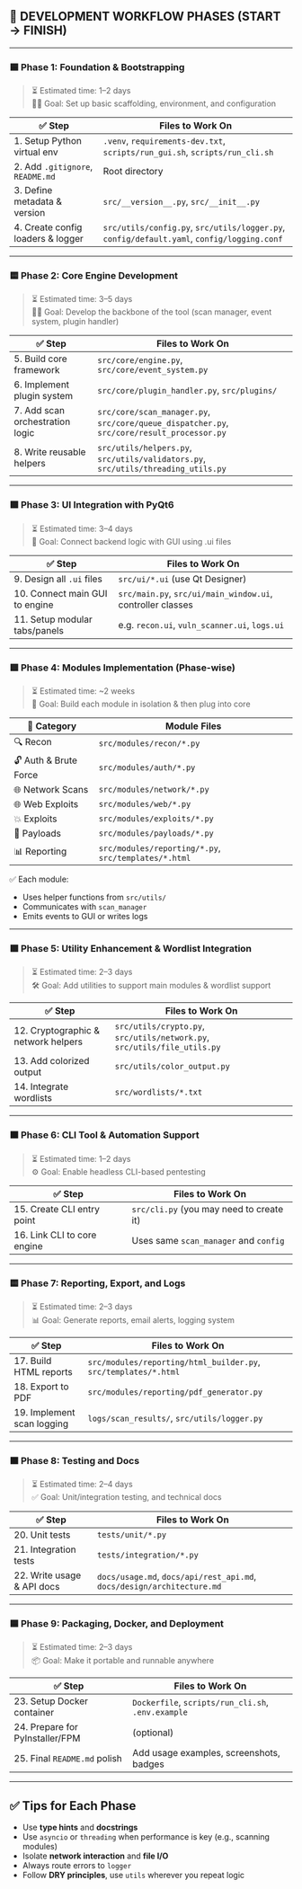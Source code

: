 ## 🧭 DEVELOPMENT WORKFLOW PHASES (START → FINISH)

---

### 🟦 **Phase 1: Foundation & Bootstrapping**
> ⏳ Estimated time: 1–2 days  
> 👨‍💻 Goal: Set up basic scaffolding, environment, and configuration

| ✅ Step | Files to Work On |
|-------|------------------|
| 1. Setup Python virtual env | `.venv`, `requirements-dev.txt`, `scripts/run_gui.sh`, `scripts/run_cli.sh` |
| 2. Add `.gitignore`, `README.md` | Root directory |
| 3. Define metadata & version | `src/__version__.py`, `src/__init__.py` |
| 4. Create config loaders & logger | `src/utils/config.py`, `src/utils/logger.py`, `config/default.yaml`, `config/logging.conf` |

---

### 🟨 **Phase 2: Core Engine Development**
> ⏳ Estimated time: 3–5 days  
> 👨‍💻 Goal: Develop the backbone of the tool (scan manager, event system, plugin handler)

| ✅ Step | Files to Work On |
|-------|------------------|
| 5. Build core framework | `src/core/engine.py`, `src/core/event_system.py` |
| 6. Implement plugin system | `src/core/plugin_handler.py`, `src/plugins/` |
| 7. Add scan orchestration logic | `src/core/scan_manager.py`, `src/core/queue_dispatcher.py`, `src/core/result_processor.py` |
| 8. Write reusable helpers | `src/utils/helpers.py`, `src/utils/validators.py`, `src/utils/threading_utils.py` |

---

### 🟩 **Phase 3: UI Integration with PyQt6**
> ⏳ Estimated time: 3–4 days  
> 🎨 Goal: Connect backend logic with GUI using .ui files

| ✅ Step | Files to Work On |
|--------|------------------|
| 9. Design all `.ui` files | `src/ui/*.ui` (use Qt Designer) |
| 10. Connect main GUI to engine | `src/main.py`, `src/ui/main_window.ui`, controller classes |
| 11. Setup modular tabs/panels | e.g. `recon.ui`, `vuln_scanner.ui`, `logs.ui` |

---

### 🟥 **Phase 4: Modules Implementation (Phase-wise)**
> ⏳ Estimated time: ~2 weeks  
> 🧠 Goal: Build each module in isolation & then plug into core

| 📌 Category | Module Files |
|------------|--------------|
| 🔍 Recon | `src/modules/recon/*.py` |
| 🔓 Auth & Brute Force | `src/modules/auth/*.py` |
| 🌐 Network Scans | `src/modules/network/*.py` |
| 🌐 Web Exploits | `src/modules/web/*.py` |
| 💥 Exploits | `src/modules/exploits/*.py` |
| 🧬 Payloads | `src/modules/payloads/*.py` |
| 📊 Reporting | `src/modules/reporting/*.py`, `src/templates/*.html` |

✅ Each module:
- Uses helper functions from `src/utils/`
- Communicates with `scan_manager`
- Emits events to GUI or writes logs

---

### 🟪 **Phase 5: Utility Enhancement & Wordlist Integration**
> ⏳ Estimated time: 2–3 days  
> 🛠️ Goal: Add utilities to support main modules & wordlist support

| ✅ Step | Files to Work On |
|--------|------------------|
| 12. Cryptographic & network helpers | `src/utils/crypto.py`, `src/utils/network.py`, `src/utils/file_utils.py` |
| 13. Add colorized output | `src/utils/color_output.py` |
| 14. Integrate wordlists | `src/wordlists/*.txt` |

---

### 🟫 **Phase 6: CLI Tool & Automation Support**
> ⏳ Estimated time: 1–2 days  
> ⚙️ Goal: Enable headless CLI-based pentesting

| ✅ Step | Files to Work On |
|--------|------------------|
| 15. Create CLI entry point | `src/cli.py` (you may need to create it) |
| 16. Link CLI to core engine | Uses same `scan_manager` and `config` |

---

### 🟨 **Phase 7: Reporting, Export, and Logs**
> ⏳ Estimated time: 2–3 days  
> 📊 Goal: Generate reports, email alerts, logging system

| ✅ Step | Files to Work On |
|--------|------------------|
| 17. Build HTML reports | `src/modules/reporting/html_builder.py`, `src/templates/*.html` |
| 18. Export to PDF | `src/modules/reporting/pdf_generator.py` |
| 19. Implement scan logging | `logs/scan_results/`, `src/utils/logger.py` |

---

### 🟧 **Phase 8: Testing and Docs**
> ⏳ Estimated time: 2–4 days  
> ✅ Goal: Unit/integration testing, and technical docs

| ✅ Step | Files to Work On |
|--------|------------------|
| 20. Unit tests | `tests/unit/*.py` |
| 21. Integration tests | `tests/integration/*.py` |
| 22. Write usage & API docs | `docs/usage.md`, `docs/api/rest_api.md`, `docs/design/architecture.md` |

---

### 🟦 **Phase 9: Packaging, Docker, and Deployment**
> ⏳ Estimated time: 2–3 days  
> 📦 Goal: Make it portable and runnable anywhere

| ✅ Step | Files to Work On |
|--------|------------------|
| 23. Setup Docker container | `Dockerfile`, `scripts/run_cli.sh`, `.env.example` |
| 24. Prepare for PyInstaller/FPM | (optional) |
| 25. Final `README.md` polish | Add usage examples, screenshots, badges |

---

## ✅ Tips for Each Phase

- Use **type hints** and **docstrings**
- Use `asyncio` or `threading` when performance is key (e.g., scanning modules)
- Isolate **network interaction** and **file I/O**
- Always route errors to `logger`
- Follow **DRY principles**, use `utils` wherever you repeat logic